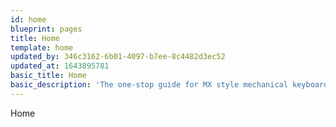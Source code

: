 ```yaml
---
id: home
blueprint: pages
title: Home
template: home
updated_by: 346c3162-6b01-4097-b7ee-8c4482d3ec52
updated_at: 1643895781
basic_title: Home
basic_description: 'The one-stop guide for MX style mechanical keyboard switches.'
---
```

Home